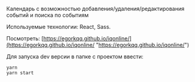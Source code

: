 
Календарь c возможностью добавления/удаления/редактирования событий и поиска по событиям

Используемые технологии: React, Sass.

Посмотреть: [https://egorkqq.github.io/iqonline/](https://egorkqq.github.io/iqonline/ "https://egorkqq.github.io/iqonline/")

Для запуска dev версии в папке с проектом ввести:

    yarn
    yarn start
